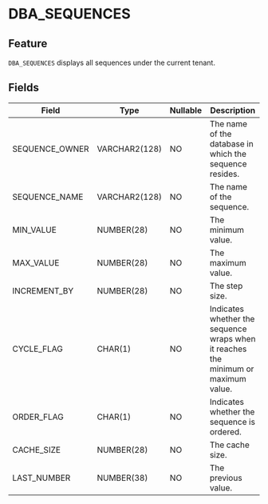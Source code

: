 # DBA_SEQUENCES

## Feature

`DBA_SEQUENCES` displays all sequences under the current tenant.

## Fields

| Field | Type | Nullable | Description |
|----------------|---------------|----------------|-------------------|
| SEQUENCE_OWNER | VARCHAR2(128) | NO | The name of the database in which the sequence resides. |
| SEQUENCE_NAME | VARCHAR2(128) | NO | The name of the sequence. |
| MIN_VALUE | NUMBER(28) | NO | The minimum value. |
| MAX_VALUE | NUMBER(28) | NO | The maximum value. |
| INCREMENT_BY | NUMBER(28) | NO | The step size. |
| CYCLE_FLAG | CHAR(1) | NO | Indicates whether the sequence wraps when it reaches the minimum or maximum value. |
| ORDER_FLAG | CHAR(1) | NO | Indicates whether the sequence is ordered. |
| CACHE_SIZE | NUMBER(28) | NO | The cache size. |
| LAST_NUMBER | NUMBER(38) | NO | The previous value. |
